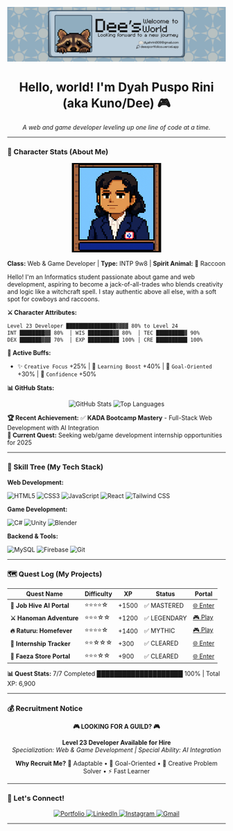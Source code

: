 <p align="center">
  <img src="https://raw.githubusercontent.com/kunospw/kunospw/main/Merah%20Muda%20Gradasi%20Personal%20programmer%20Linkedin%20Banner.png" alt="Dyah Puspo Rini Banner">
</p>

<h1 align="center">Hello, world! I'm Dyah Puspo Rini (aka Kuno/Dee) 🎮</h1>
<p align="center">
  <em>A web and game developer leveling up one line of code at a time.</em>
</p>

---

### 📜 Character Stats (About Me)

<div align="center">
  <img src="https://raw.githubusercontent.com/kunospw/kunospw/main/Dee.png" alt="Character Portrait" width="200" height="200" style="image-rendering: pixelated; border: 3px solid #000;">
</div>

**Class:** Web & Game Developer | **Type:** INTP 9w8 | **Spirit Animal:** 🦝 Raccoon

Hello! I'm an Informatics student passionate about game and web development, aspiring to become a jack-of-all-trades who blends creativity and logic like a witchcraft spell. I stay authentic above all else, with a soft spot for cowboys and raccoons.

**⚔️ Character Attributes:**
```
Level 23 Developer ████████████████▓▓▓▓ 80% to Level 24
INT ████████▓▓ 80%  │ WIS ████████▓▓ 80%  │ TEC █████████▓ 90%  
DEX ███████▓▓▓ 70%  │ EXP ██████████ 100% │ CRE ██████████ 100%
```

**🔮 Active Buffs:**
- ✨ `Creative Focus` +25% | 🚀 `Learning Boost` +40% | 🎯 `Goal-Oriented` +30% | 💪 `Confidence` +50%

**📊 GitHub Stats:**
<div align="center">
  <img src="https://github-readme-stats.vercel.app/api?username=kunospw&show_icons=true&theme=tokyonight&hide_border=true" alt="GitHub Stats" />
  <img src="https://github-readme-stats.vercel.app/api/top-langs/?username=kunospw&layout=compact&theme=tokyonight&hide_border=true" alt="Top Languages" />
</div>

**🏆 Recent Achievement:** ✅ **KADA Bootcamp Mastery** - Full-Stack Web Development with AI Integration  
**🎯 Current Quest:** Seeking web/game development internship opportunities for 2025

---

### 🌳 Skill Tree (My Tech Stack)

**Web Development:**
<p>
  <img src="https://img.shields.io/badge/html5-%23E34F26.svg?style=for-the-badge&logo=html5&logoColor=white" alt="HTML5"/>
  <img src="https://img.shields.io/badge/css3-%231572B6.svg?style=for-the-badge&logo=css3&logoColor=white" alt="CSS3"/>
  <img src="https://img.shields.io/badge/javascript-%23323330.svg?style=for-the-badge&logo=javascript&logoColor=%23F7DF1E" alt="JavaScript"/>
  <img src="https://img.shields.io/badge/react-%2320232a.svg?style=for-the-badge&logo=react&logoColor=%2361DAFB" alt="React"/>
  <img src="https://img.shields.io/badge/tailwindcss-%2338B2AC.svg?style=for-the-badge&logo=tailwind-css&logoColor=white" alt="Tailwind CSS"/>
</p>

**Game Development:**
<p>
  <img src="https://img.shields.io/badge/c%23-%23239120.svg?style=for-the-badge&logo=c-sharp&logoColor=white" alt="C#"/>
  <img src="https://img.shields.io/badge/unity-%23000000.svg?style=for-the-badge&logo=unity&logoColor=white" alt="Unity"/>
  <img src="https://img.shields.io/badge/blender-%23F5792A.svg?style=for-the-badge&logo=blender&logoColor=white" alt="Blender"/>
</p>

**Backend & Tools:**
<p>
  <img src="https://img.shields.io/badge/mysql-%2300f.svg?style=for-the-badge&logo=mysql&logoColor=white" alt="MySQL"/>
  <img src="https://img.shields.io/badge/firebase-%23039BE5.svg?style=for-the-badge&logo=firebase" alt="Firebase"/>
  <img src="https://img.shields.io/badge/git-%23F05033.svg?style=for-the-badge&logo=git&logoColor=white" alt="Git"/>
</p>

---

### 🗺️ Quest Log (My Projects)

| Quest Name | Difficulty | XP | Status | Portal |
|------------|------------|----|----|---------|
| **🤖 Job Hive AI Portal** | ⭐⭐⭐⭐☆ | +1500 | ✅ MASTERED | [🌐 Enter](https://sonervous.site/) |
| **⚔️ Hanoman Adventure** | ⭐⭐⭐☆☆ | +1200 | ✅ LEGENDARY | [🎮 Play](https://itch.io/embed-upload/14241671?color=bababa) |
| **🔥 Raturu: Homefever** | ⭐⭐⭐⭐☆ | +1400 | ✅ MYTHIC | [🎮 Play](https://baraaaa.itch.io/raturu-home-fever) |
| **🎯 Internship Tracker** | ⭐⭐☆☆☆ | +300 | ✅ CLEARED | [🌐 Enter](https://interntrackme.vercel.app/) |
| **🛒 Faeza Store Portal** | ⭐⭐⭐☆☆ | +900 | ✅ CLEARED | [🌐 Enter](https://reseller-shop-project.vercel.app/) |

**📊 Quest Stats:** 7/7 Completed ████████████████████ 100% | Total XP: 6,900

---

### 💰 Recruitment Notice

<div align="center">

**🎮 LOOKING FOR A GUILD? 🎮**

**Level 23 Developer Available for Hire**  
*Specialization: Web & Game Development | Special Ability: AI Integration*

**Why Recruit Me?** 🦝 Adaptable • 🎯 Goal-Oriented • 🔮 Creative Problem Solver • ⚡ Fast Learner

</div>

---

### 💬 Let's Connect!

<p align="center">
  <a href="https://deesportfolios.vercel.app/" target="_blank">
    <img src="https://img.shields.io/badge/portfolio-%23FF5722.svg?style=for-the-badge&logo=todoist&logoColor=white" alt="Portfolio">
  </a>
  <a href="https://www.linkedin.com/in/dyahpusporini/" target="_blank">
    <img src="https://img.shields.io/badge/linkedin-%230077B5.svg?style=for-the-badge&logo=linkedin&logoColor=white" alt="LinkedIn">
  </a>
  <a href="https://www.instagram.com/lemmerrison/" target="_blank">
    <img src="https://img.shields.io/badge/Instagram-%23E4405F.svg?style=for-the-badge&logo=Instagram&logoColor=white" alt="Instagram">
  </a>
  <a href="mailto:dyahrini908@gmail.com">
    <img src="https://img.shields.io/badge/gmail-%23D14836.svg?style=for-the-badge&logo=gmail&logoColor=white" alt="Gmail">
  </a>
</p>

---